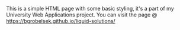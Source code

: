 This is a simple HTML page with some basic styling, it's a part of my University Web Applications project. 
You can visit the page @ https://bgrobelsek.github.io/liquid-solutions/
